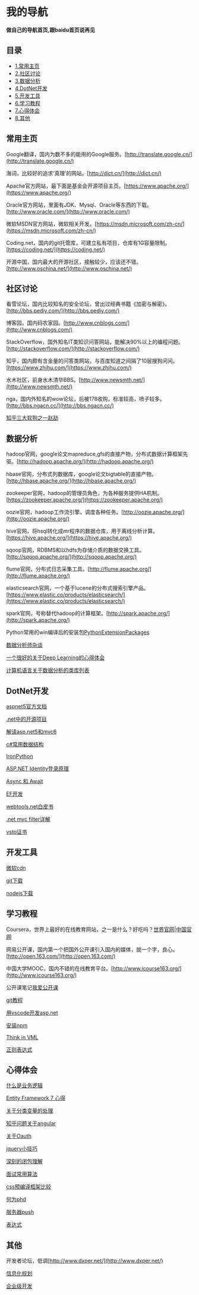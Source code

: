 # 我的导航

**做自己的导航首页,跟baidu首页说再见**

## 目录
  * [1.常用主页](#常用主页)
  * [2.社区讨论](#社区讨论)
  * [3.数据分析](#数据分析)
  * [4.DotNet开发](#dotnet开发)
  * [5.开发工具](#开发工具)
  * [6.学习教程](#学习教程)
  * [7.心得体会](#心得体会)
  * [8.其他](#其他)
  
## 常用主页
  
  Google翻译，国内为数不多的能用的Google服务。[http://translate.google.cn/](http://translate.google.cn/)
  
  海词，比较好的追求‘真理’的网站。[http://dict.cn/](http://dict.cn/)
  
  Apache官方网站，最下面是基金会开源项目主页。[https://www.apache.org/](https://www.apache.org/)
  
  Oracle官方网站，里面有JDK、Mysql、Oracle等东西的下载。[http://www.oracle.com/](http://www.oracle.com/)
  
  微软MSDN官方网站，微软相关开发。[https://msdn.microsoft.com/zh-cn/](https://msdn.microsoft.com/zh-cn/)
  
  Coding.net，国内的git托管库，可建立私有项目，仓库有1G容量限制。[https://coding.net/](https://coding.net/)
  
  开源中国，国内最大的开源社区，接触较少，应该还不错。[http://www.oschina.net/](http://www.oschina.net/)
  
## 社区讨论
  
  看雪论坛，国内比较知名的安全论坛，曾出过经典书籍《加密与解密》。[http://bbs.pediy.com/](http://bbs.pediy.com/)
  
  博客园，国内码农家园。[http://www.cnblogs.com/](http://www.cnblogs.com/)
  
  StackOverflow，国外知名IT类知识问答网站，能解决90%以上的编程问题。[http://stackoverflow.com/](http://stackoverflow.com/)
  
  知乎，国内颇有含金量的问答类网站，与百度知道之间隔了10层搜狗问问。[https://www.zhihu.com/](https://www.zhihu.com/)
  
  水木社区，前身水木清华BBS。[http://www.newsmth.net/](http://www.newsmth.net/)
  
  nga，国内外知名的wow论坛，后被178收购，标准较高，喷子较多。[http://bbs.ngacn.cc/](http://bbs.ngacn.cc/)
  
  [知乎三大软狗之一赵劼](http://blog.zhaojie.me/)
  
## 数据分析
  
  hadoop官网，google论文mapreduce,gfs的直接产物，分布式数据计算框架先驱。[http://hadoop.apache.org/](http://hadoop.apache.org/)
  
  hbase官网，分布式列数据库，google论文bigtable的直接产物。[http://hbase.apache.org/](http://hbase.apache.org/)
  
  zookeeper官网，hadoop的管理员角色，为各种服务提供HA机制。[https://zookeeper.apache.org/](https://zookeeper.apache.org/)
  
  oozie官网，hadoop工作流引擎，调度各种任务。[http://oozie.apache.org/](http://oozie.apache.org/)
  
  hive官网，将hsql转化成mr程序的数据仓库，用于离线分析计算。[https://hive.apache.org/](https://hive.apache.org/)
  
  sqoop官网，RDBMS和以hdfs为存储介质的数据交换工具。[http://sqoop.apache.org/](http://sqoop.apache.org/)
  
  flume官网，分布式日志采集工具。[http://flume.apache.org/](http://flume.apache.org/)
  
  elasticsearch官网，一个基于lucene的分布式搜索引擎产品。[https://www.elastic.co/products/elasticsearch/](https://www.elastic.co/products/elasticsearch/)

  spark官网，号称替代hadoop的计算框架。[http://spark.apache.org/](http://spark.apache.org/)
  
  Python常用的win编译后的安装包[PythonExtensionPackages](http://www.lfd.uci.edu/~gohlke/pythonlibs/)
  
  [数据分析师杂谈](http://bbs.pinggu.org/thread-4493369-1-1.html)

  [一个很好的关于Deep Learning的心得体会](http://blog.csdn.net/zouxy09/article/category/1387932)
  
  [计算机语言关于数据分析的类库列表](https://github.com/josephmisiti/awesome-machine-learning/tree/master#go-general-purpose)
  
## DotNet开发
  
  [aspnet5官方文档](https://docs.asp.net/en/latest/)
  
  [.net中的开源项目](http://www.cnblogs.com/asxinyu/)
  
  [解读asp.net5和mvc6](http://www.cnblogs.com/TomXu/p/4496545.html)
  
  [c#常用数据结构](http://www.cnblogs.com/gaochundong/p/3813252.html)
  
  [IronPython](http://blog.csdn.net/jiangxinyu/article/details/9022419)
  
  [ASP.NET Identity登录原理](http://www.tuicool.com/articles/rem2umi)
  
  [Async 和 Await](https://msdn.microsoft.com/zh-cn/library/hh191443.aspx)
  
  [EF开发](https://msdn.microsoft.com/zh-cn/data/ee712907)
  
  [webtools.net白皮书](http://www.microsoft.com/en-us/download/details.aspx?id=46417)
  
  [.net mvc filter详解](http://www.cnblogs.com/xlhblogs/p/3349972.html)
  
  [vsto证书](http://social.technet.microsoft.com/Forums/scriptcenter/zh-CN/4e4955f7-8296-43cd-98fc-9f33d1a5a4b8/vsto-)
  
## 开发工具
  
  [微软cdn](http://www.asp.net/ajax/cdn)
  
  [git下载](http://git-scm.com/download/win)
  
  [nodejs下载](https://nodejs.org/en/download/)
  
## 学习教程
  
  Coursera，世界上最好的在线教育网站，之一是什么？好吃吗？[世界官网](https://www.coursera.org/)|[中国官网](https://zh.coursera.org/)
  
  网易公开课，国内第一个把国外公开课引入国内的媒体，就一个字，良心。[http://open.163.com/](http://open.163.com/)
  
  中国大学MOOC，国内不错的在线教育平台。[http://www.icourse163.org/](http://www.icourse163.org/)
  
  公开课笔记[我爱公开课](http://52opencourse.com/)
  
  [git教程](http://www.liaoxuefeng.com/wiki/0013739516305929606dd18361248578c67b8067c8c017b000)
  
  [用vscode开发asp.net](http://www.cnblogs.com/chenxizhang/p/4805616.html)
  
  [安装npm](http://jingyan.baidu.com/article/a17d528506d7f58098c8f2b0.html)
  
  [Think in VML](http://www.itlearner.com/code/vml)
  
  [正则表达式](http://manual.phpv.net/regular_expression.html)
  
## 心得体会
  
  [什么是业务逻辑](http://www.cnblogs.com/leoo2sk/archive/2009/10/29/1592568.html)
  
  [Entity Framework 7 心得](http://www.cnblogs.com/CreateMyself/p/4796724.html)
  
  [关于分类变量的处理](http://www.zhihu.com/question/38438477)
  
  [知乎问题关于angular](http://www.zhihu.com/question/21151483)
  
  [关于Oauth](http://www.cnblogs.com/dudu/p/oauth-dotnetopenauth-client-credentials-grant.html)
  
  [jquery小技巧](http://www.oschina.net/news/67792/35-jquery-skills)
  
  [深刻的闭包理解](http://kb.cnblogs.com/page/110782/)
  
  [面试常用算法](http://www.csdn.net/article/2014-04-10/2819237-Top-10-Algorithms-for-Coding-Interview)
  
  [css预编译框架比较](http://www.oschina.net/question/12_44255?p=4&sort=default)
  
  [何为phd](http://www.zhihu.com/question/20398280)
  
  [服务器push](http://topic.csdn.net/u/20081125/17/a3ecaefe-86e6-4ead-80a2-537650b17405.html)
  
  [表达式](http://www.ibm.com/developerworks/cn/java/j-w3eva/index.html)
  
## 其他
  
  开发者论坛，低调[http://www.dxper.net/](http://www.dxper.net/)
  
  [信息化规划](http://baike.baidu.com/view/1866764.htm)
  
  [企业级开发](http://www.cnblogs.com/cntosoft/archive/2012/05/28/2521332.html)
  
